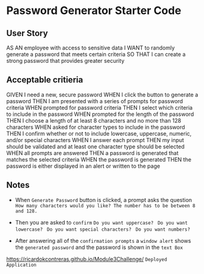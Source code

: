 # Password Generator Starter Code


## User Story

AS AN employee with access to sensitive data
I WANT to randomly generate a password that meets certain criteria
SO THAT I can create a strong password that provides greater security




## Acceptable critieria
GIVEN I need a new, secure password
WHEN I click the button to generate a password
THEN I am presented with a series of prompts for password criteria
WHEN prompted for password criteria
THEN I select which criteria to include in the password
WHEN prompted for the length of the password
THEN I choose a length of at least 8 characters and no more than 128 characters
WHEN asked for character types to include in the password
THEN I confirm whether or not to include lowercase, uppercase, numeric, and/or special characters
WHEN I answer each prompt
THEN my input should be validated and at least one character type should be selected
WHEN all prompts are answered
THEN a password is generated that matches the selected criteria
WHEN the password is generated
THEN the password is either displayed in an alert or written to the page



## Notes
* When `Generate Password` button is clicked, a prompt asks the question `How many characters would you like? The number has to be between 8 and 128.`

* Then you are asked to `confirm` `Do you want uppercase? ` `Do you want lowercase? ` `Do you want special characters? ` `Do you want numbers? `

* After answering all of the `confirmation prompts` a `window alert` shows the `generated password` and the password is shown in the `text Box`


https://ricardokcontreras.github.io/Module3Challenge/ `Deployed Application`